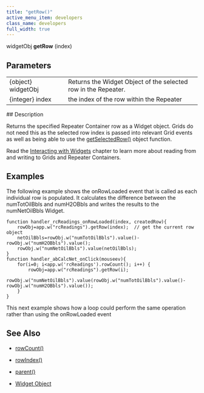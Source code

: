 ```yaml
---
title: "getRow()"
active_menu_item: developers
class_name: developers
full_width: true
---
```



widgetObj **getRow** (index)

## Parameters

<table>
<tr>
<td width="169">
{object} widgetObj

</td>
<td width="17">
</td>
<td width="694">
Returns the Widget Object of the selected row in the Repeater.

</td>
</tr>
<tr>
<td width="169">
{integer} index

</td>
<td width="17">
</td>
<td width="694">
the index of the row within the Repeater

</td>
</tr>
</table>
## Description

Returns the specified Repeater Container row as a Widget object. Grids do not need this as the selected row index is passed into relevant Grid events as well as being able to use the [getSelectedRow()](getselectedrow.htm) object function.

Read the [Interacting with Widgets](../../../client-scripting-overview/scripting-with-javascript/widget-reading-writing/) chapter to learn more about reading from and writing to Grids and Repeater Containers.

## Examples

The following example shows the onRowLoaded event that is called as each individual row is populated. It calculates the difference between the numTotOilBbls and numH2OBbls and writes the results to the numNetOilBbls Widget.

    function handler_rcReadings_onRowLoaded(index, createdRow){
        rowObj=app.w("rcReadings").getRow(index);  // get the current row object
        netOilBbls=rowObj.w("numTotOilBbls").value()-rowObj.w("numH2OBbls").value();
        rowObj.w("numNetOilBbls").value(netOilBbls);
    }
    function handler_abCalcNet_onClick(mouseev){
        for(i=0; i<app.w('rcReadings').rowCount(); i++) {
            rowObj=app.w("rcReadings").getRow(i);
            rowObj.w("numNetOilBbls").value(rowObj.w("numTotOilBbls").value()-rowObj.w("numH2OBbls").value());    
        }
    }
   

This next example shows how a loop could perform the same operation rather than using the onRowLoaded event

## See Also

 - [rowCount()](length.htm)

 - [rowIndex()](rowindex.htm)

 - [parent()](../general/parent)

 - [Widget Object](../../objects-titbits/widget-object)

